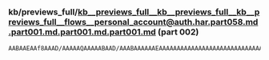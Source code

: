 ### kb/previews_full/kb__previews_full__kb__previews_full__kb__previews_full__flows__personal_account@auth.har.part058.md.part001.md.part001.md.part001.md (part 002)

```md
AABAAEAAf8AAAD/AAAAAQAAAAABAAD/AAABAAAAAAEAAAAAAAAAAAAAAAAAAAAAAAAAAAAAAAAAAAEAAAAAAAAAAAAAAAEAAQAA/wAAAQABAAAAAAAAAAEA//8AAAABAQAAAAAAAAABAAD/
```

```
